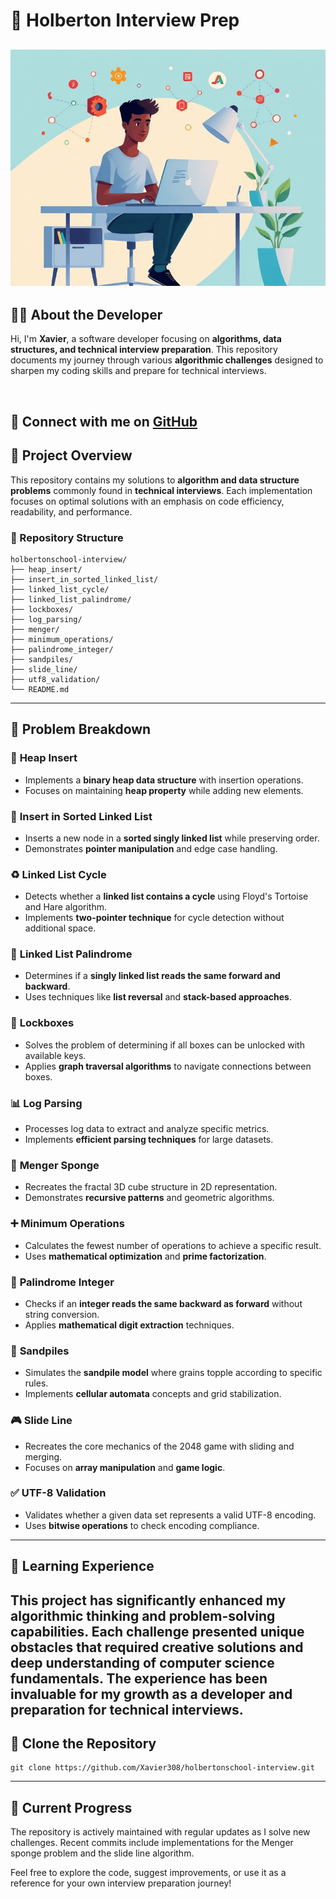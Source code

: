 # 🎯 Holberton Interview Prep  
![Coding Interview](interview_img3.png)  
---
## 👨‍💻 About the Developer  
Hi, I'm **Xavier**, a software developer focusing on **algorithms, data structures, and technical interview preparation**. This repository documents my journey through various **algorithmic challenges** designed to sharpen my coding skills and prepare for technical interviews.  

<br>

📌 **Connect with me on** [GitHub](https://github.com/Xavier308)  
---
## 📜 Project Overview  
This repository contains my solutions to **algorithm and data structure problems** commonly found in **technical interviews**. Each implementation focuses on optimal solutions with an emphasis on code efficiency, readability, and performance.  
### **📂 Repository Structure**  
```
holbertonschool-interview/
├── heap_insert/
├── insert_in_sorted_linked_list/
├── linked_list_cycle/
├── linked_list_palindrome/
├── lockboxes/
├── log_parsing/
├── menger/
├── minimum_operations/
├── palindrome_integer/
├── sandpiles/
├── slide_line/
├── utf8_validation/
└── README.md
```
---
## 📌 Problem Breakdown  
### 🔢 **Heap Insert**  
- Implements a **binary heap data structure** with insertion operations.
- Focuses on maintaining **heap property** while adding new elements.

### 🔗 **Insert in Sorted Linked List**  
- Inserts a new node in a **sorted singly linked list** while preserving order.
- Demonstrates **pointer manipulation** and edge case handling.

### ♻️ **Linked List Cycle**  
- Detects whether a **linked list contains a cycle** using Floyd's Tortoise and Hare algorithm.
- Implements **two-pointer technique** for cycle detection without additional space.

### 🔄 **Linked List Palindrome**  
- Determines if a **singly linked list reads the same forward and backward**.
- Uses techniques like **list reversal** and **stack-based approaches**.

### 🔐 **Lockboxes**  
- Solves the problem of determining if all boxes can be unlocked with available keys.
- Applies **graph traversal algorithms** to navigate connections between boxes.

### 📊 **Log Parsing**  
- Processes log data to extract and analyze specific metrics.
- Implements **efficient parsing techniques** for large datasets.

### 🧱 **Menger Sponge**  
- Recreates the fractal 3D cube structure in 2D representation.
- Demonstrates **recursive patterns** and geometric algorithms.

### ➕ **Minimum Operations**  
- Calculates the fewest number of operations to achieve a specific result.
- Uses **mathematical optimization** and **prime factorization**.

### 🔢 **Palindrome Integer**  
- Checks if an **integer reads the same backward as forward** without string conversion.
- Applies **mathematical digit extraction** techniques.

### 🌊 **Sandpiles**  
- Simulates the **sandpile model** where grains topple according to specific rules.
- Implements **cellular automata** concepts and grid stabilization.

### 🎮 **Slide Line**  
- Recreates the core mechanics of the 2048 game with sliding and merging.
- Focuses on **array manipulation** and **game logic**.

### ✅ **UTF-8 Validation**  
- Validates whether a given data set represents a valid UTF-8 encoding.
- Uses **bitwise operations** to check encoding compliance.
---
## 🚀 Learning Experience  
This project has significantly enhanced my **algorithmic thinking** and **problem-solving capabilities**. Each challenge presented unique obstacles that required creative solutions and deep understanding of computer science fundamentals. The experience has been invaluable for my growth as a developer and preparation for technical interviews.
---
## 🔗 Clone the Repository  
```
git clone https://github.com/Xavier308/holbertonschool-interview.git
```
---
## 📅 Current Progress
The repository is actively maintained with regular updates as I solve new challenges. Recent commits include implementations for the Menger sponge problem and the slide line algorithm.

Feel free to explore the code, suggest improvements, or use it as a reference for your own interview preparation journey!
